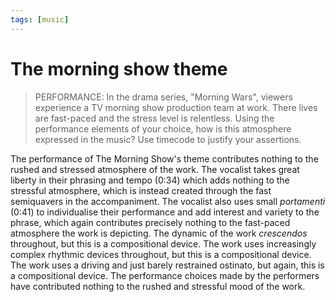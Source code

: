 ```yaml
---
tags: [music]
---
```


# The morning show theme
> PERFORMANCE: In the drama series, "Morning Wars", viewers experience a TV morning show production team at work. There lives are fast-paced and the stress level is relentless. Using the performance elements of your choice, how is this atmosphere expressed in the music? Use timecode to justify your assertions.

The performance of The Morning Show's theme contributes nothing to the rushed and stressed atmosphere of the work. The vocalist takes great liberty in their phrasing and tempo (0:34) which adds nothing to the stressful atmosphere, which is instead created through the fast semiquavers in the accompaniment. The vocalist also uses small *portamenti* (0:41) to individualise their performance and add interest and variety to the phrase, which again contributes precisely nothing to the fast-paced atmosphere the work is depicting. The dynamic of the work *crescendos* throughout, but this is a compositional device. The work uses increasingly complex rhythmic devices throughout, but this is a compositional device. The work uses a driving and just barely restrained ostinato, but again, this is a compositional device. The performance choices made by the performers have contributed nothing to the rushed and stressful mood of the work.